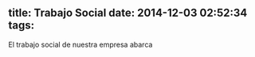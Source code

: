 title: Trabajo Social
date: 2014-12-03 02:52:34
tags:
---
El trabajo social de nuestra empresa abarca
